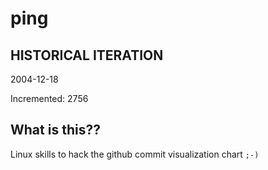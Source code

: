 # ping

## HISTORICAL ITERATION
2004-12-18

Incremented: 2756

## What is this?? 
Linux skills to hack the github commit visualization chart `;-)`
